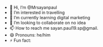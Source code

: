 - 👋 Hi, I’m @Mrsayanpaul
- 👀 I’m interested in travelling
- 🌱 I’m currently learning digital marketing
- 💞️ I’m looking to collaborate on no idea
- 📫 How to reach me sayan.paul19.sp@gmail.
- 😄 Pronouns: he/him
- ⚡ Fun fact:

<!---
Mrsayanpaul/Mrsayanpaul is a ✨ special ✨ repository because its `README.md` (this file) appears on your GitHub profile.
You can click the Preview link to take a look at your changes.
--->
